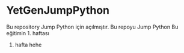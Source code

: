 # YetGenJumpPython
Bu repository Jump Python için açılmıştır.
Bu repoyu Jump Python
Bu eğitimin 1. haftası
1. hafta
hehe
